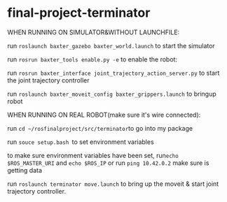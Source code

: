 # final-project-terminator
WHEN RUNNING ON SIMULATOR&WITHOUT LAUNCHFILE:

run `roslaunch baxter_gazebo baxter_world.launch` to start the simulator

run `rosrun baxter_tools enable.py -e` to enable the robot: 

run `rosrun baxter_interface joint_trajectory_action_server.py` to start the joint trajectory controller

run `roslaunch baxter_moveit_config baxter_grippers.launch` to bringup robot

WHEN RUNNING ON REAL ROBOT(make sure it's wire connected):

run `cd ~/rosfinalproject/src/terminator`to go into my package

run `souce setup.bash `to set environment variables

to make sure environment variables have been set, run`echo $ROS_MASTER_URI` 
and `echo $ROS_IP` or run `ping 10.42.0.2` make sure is getting data

run `roslaunch terminator move.launch` to bring up the moveit & start joint trajectory controller.

